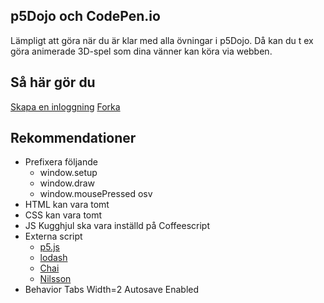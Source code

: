 ## p5Dojo och CodePen.io

Lämpligt att göra när du är klar med alla övningar i p5Dojo.
Då kan du t ex göra animerade 3D-spel som dina vänner kan köra via webben.

## Så här gör du

[Skapa en inloggning](https://codepen.io)
[Forka](https://codepen.io/ChristerNilsson/pen/wRKGEa)

## Rekommendationer

* Prefixera följande
  * window.setup
  * window.draw
  * window.mousePressed osv
* HTML kan vara tomt
* CSS kan vara tomt
* JS Kugghjul ska vara inställd på Coffeescript
* Externa script 
  * [p5.js](https://cdnjs.cloudflare.com/ajax/libs/p5.js/0.7.2/p5.js)
  * [lodash](https://cdnjs.cloudflare.com/ajax/libs/lodash.js/4.17.11/lodash.min.js)
  * [Chai](https://cdnjs.cloudflare.com/ajax/libs/chai/4.2.0/chai.min.js)
  * [Nilsson](https://codepen.io/ChristerNilsson/pen/xmwObQ)
* Behavior Tabs Width=2 Autosave Enabled
